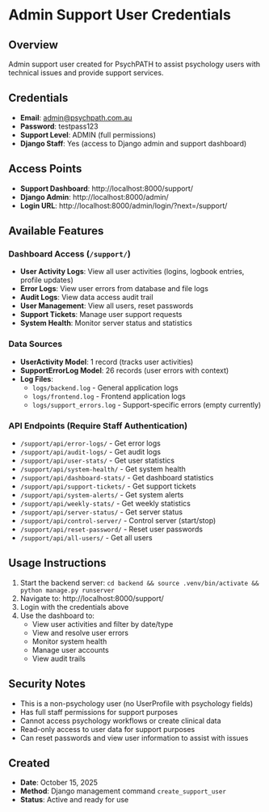 # Admin Support User Credentials

## Overview
Admin support user created for PsychPATH to assist psychology users with technical issues and provide support services.

## Credentials
- **Email**: admin@psychpath.com.au
- **Password**: testpass123
- **Support Level**: ADMIN (full permissions)
- **Django Staff**: Yes (access to Django admin and support dashboard)

## Access Points
- **Support Dashboard**: http://localhost:8000/support/
- **Django Admin**: http://localhost:8000/admin/
- **Login URL**: http://localhost:8000/admin/login/?next=/support/

## Available Features
### Dashboard Access (`/support/`)
- **User Activity Logs**: View all user activities (logins, logbook entries, profile updates)
- **Error Logs**: View user errors from database and file logs
- **Audit Logs**: View data access audit trail
- **User Management**: View all users, reset passwords
- **Support Tickets**: Manage user support requests
- **System Health**: Monitor server status and statistics

### Data Sources
- **UserActivity Model**: 1 record (tracks user activities)
- **SupportErrorLog Model**: 26 records (user errors with context)
- **Log Files**:
  - `logs/backend.log` - General application logs
  - `logs/frontend.log` - Frontend application logs
  - `logs/support_errors.log` - Support-specific errors (empty currently)

### API Endpoints (Require Staff Authentication)
- `/support/api/error-logs/` - Get error logs
- `/support/api/audit-logs/` - Get audit logs
- `/support/api/user-stats/` - Get user statistics
- `/support/api/system-health/` - Get system health
- `/support/api/dashboard-stats/` - Get dashboard statistics
- `/support/api/support-tickets/` - Get support tickets
- `/support/api/system-alerts/` - Get system alerts
- `/support/api/weekly-stats/` - Get weekly statistics
- `/support/api/server-status/` - Get server status
- `/support/api/control-server/` - Control server (start/stop)
- `/support/api/reset-password/` - Reset user passwords
- `/support/api/all-users/` - Get all users

## Usage Instructions
1. Start the backend server: `cd backend && source .venv/bin/activate && python manage.py runserver`
2. Navigate to: http://localhost:8000/support/
3. Login with the credentials above
4. Use the dashboard to:
   - View user activities and filter by date/type
   - View and resolve user errors
   - Monitor system health
   - Manage user accounts
   - View audit trails

## Security Notes
- This is a non-psychology user (no UserProfile with psychology fields)
- Has full staff permissions for support purposes
- Cannot access psychology workflows or create clinical data
- Read-only access to user data for support purposes
- Can reset passwords and view user information to assist with issues

## Created
- **Date**: October 15, 2025
- **Method**: Django management command `create_support_user`
- **Status**: Active and ready for use
